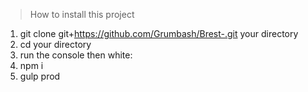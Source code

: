 > How to install this project

1. git clone git+https://github.com/Grumbash/Brest-.git your directory
2. cd your directory 
3. run the console then white: 
4. npm i
5. gulp prod